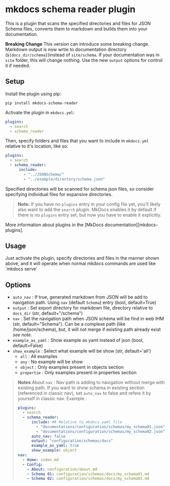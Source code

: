 # mkdocs schema reader plugin

This is a plugin that scans the specified directories and files for JSON Schema files, converts them to markdown and builds them into your documentation.

**Breaking Change**  This version can introduce some breaking change. Markdown output is now wrtie to documentation directory (`${docs_dir/schema}`)instead of `site/schema`. If your documentation was in `site` folder, this will change nothing. Use the new `output` options for control it if needed.

## Setup

Install the plugin using pip:

`pip install mkdocs-schema-reader`

Activate the plugin in `mkdocs.yml`:
```yaml
plugins:
  - search
  - schema_reader
```

Then, specify folders and files that you want to include in `mkdocs.yml` relative to it's location, like so:
```yaml
plugins:
  - search
  - schema_reader:
      include:
        - "../JSONSchema/"
        - "../example/directory/schema.json"
```

Specified directories will be scanned for schema json files, so consider specifying individual files for expansive directories.

> **Note:** If you have no `plugins` entry in your config file yet, you'll likely also want to add the `search` plugin. MkDocs enables it by default if there is no `plugins` entry set, but now you have to enable it explicitly.

More information about plugins in the [MkDocs documentation][mkdocs-plugins].

## Usage

Just activate the plugin, specify directories and files in the manner shown above, and it will operate when normal mkdocs commands are used like `mkdocs serve'

## Options

- `auto_nav` : If true, generated markdown from JSON will be add to navigation path. Using `nav` (default `Schema`) entry (bool, default=True)
- `output` : Set export directory for markdown file, directory relative to `docs_dir` (str, default="/schema")
- `nav` : Set the navigation path when JSON schema will be find in web IHM (str, default="Schema"). Can be a complexe path (like /home/json/schema), but, it will not merge if existing path already exist *see note*.
- `example_as_yaml` : Show example as yaml instead of json (bool, default=False)
- `show_example` : Select what example will be show  (str, default='all')
    - `all` : All examples
    - `any` : No example will be show
    - `object` : Only examples present in objects section
    - `propertie` : Only examples present in properties section

> **Notes** About `nav` : Nav path is adding to navigation without merge with existing path. If you want to show schema in existing section (referenced in classic nav), set `auto_nav` to false and refere it by yourself in classic nav.
> Example :
>
> ```yaml
> plugins:
>   - search
>   - schema_reader:
>       include: ## Relative to mkdocs.yaml file
>         - "documentations/configuration/schemas/my_schema01.json"
>         - "documentations/configuration/schemas/my_schema02.json"
>       auto_nav: false
>       output: "configuration/schemas/docs"
>       example_as_yaml: true
>       show_example: object
> nav:
>   - Home: index.md
>   - Config:
>     - About: configuration/about.md
>     - Schema 01: configuration/schemas/docs/my_schema01.md
>     - Schema 02: configuration/schemas/docs/my_schema02.md
> ```
